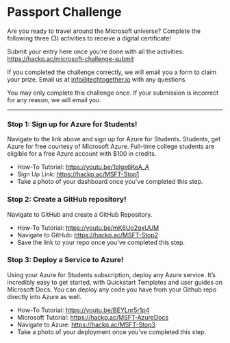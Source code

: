 # Passport Challenge

Are you ready to travel around the Microsoft universe? Complete the following three (3) activities to receive a digital certificate! 

Submit your entry here once you're done with all the activities: <a href="https://hackp.ac/microsoft-challenge-submit">https://hackp.ac/microsoft-challenge-submit</a>

If you completed the challenge correctly, we will email you a form to claim your prize. Email us at info@techtogether.io with any questions. 

You may only complete this challenge once. If your submission is incorrect for any reason, we will email you.

***

### Stop 1: Sign up for Azure for Students! 
Navigate to the link above and sign up for Azure for Students. Students, get Azure for free courtesy of Microsoft Azure. Full-time college students are eligible for a free Azure account with $100 in credits.
* How-To Tutorial: <a href="https://youtu.be/1blgs6KeA_A">https://youtu.be/1blgs6KeA_A</a>
* Sign Up Link: <a href="https://hackp.ac/MSFT-Stop1">https://hackp.ac/MSFT-Stop1</a>
* Take a photo of your dashboard once you've completed this step.

### Stop 2: Create a GitHub repository!
Navigate to GitHub and create a GitHub Repository.
* How-To Tutorial: <a href="https://youtu.be/mK6Uo2qxUUM">https://youtu.be/mK6Uo2qxUUM</a>
* Navigate to GitHub: <a href="https://hackp.ac/MSFT-Stop2">https://hackp.ac/MSFT-Stop2</a>
* Save the link to your repo once you've completed this step. 

### Stop 3: Deploy a Service to Azure! 
Using your Azure for Students subscription, deploy any Azure service. It’s incredibly easy to get started, with Quickstart Templates and user guides on Microsoft Docs. You can deploy any code you have from your Github repo directly into Azure as well.
* How-To Tutorial:  <a href="https://youtu.be/BEYLnr5r1p4">https://youtu.be/BEYLnr5r1p4</a>
* Microsoft Tutorial: <a href="https://hackp.ac/MSFT-AzureDocs">https://hackp.ac/MSFT-AzureDocs</a>
* Navigate to Azure: <a href="https://hackp.ac/MSFT-Stop3">https://hackp.ac/MSFT-Stop3</a>
* Take a photo of your deployment once you've completed this step.
